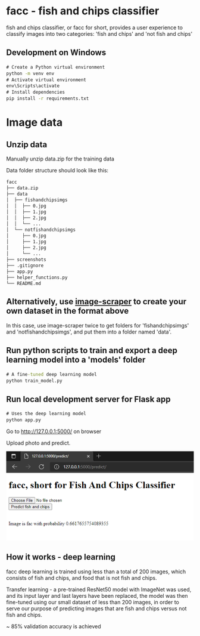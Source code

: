 # facc - fish and chips classifier

fish and chips classifier, or facc for short, provides a user experience to classify images into two categories: 'fish and chips' and 'not fish and chips'

## Development on Windows

```cmd
# Create a Python virtual environment
python -m venv env
# Activate virtual environment
env\Scripts\activate
# Install dependencies
pip install -r requirements.txt
```

# Image data

## Unzip data
Manually unzip data.zip for the training data

Data folder structure should look like this:
```
facc
├── data.zip
├── data
│  ├── fishandchipsimgs
│  │  ├── 0.jpg
│  │  ├── 1.jpg
│  │  ├── 2.jpg
│  │  └── ...
│  └── notfishandchipsimgs
│     ├── 0.jpg
│     ├── 1.jpg
│     ├── 2.jpg
│     └── ...
├── screenshots
├── .gitignore
├── app.py
├── helper_functions.py
└── README.md
```

## Alternatively, use [image-scraper](https://github.com/theojl6/image-scraper) to create your own dataset in the format above
In this case, use image-scraper twice to get folders for 'fishandchipsimgs' and 'notfishandchipsimgs', and put them into a folder named 'data'.


## Run python scripts to train and export a deep learning model into a 'models' folder

```cmd
# A fine-tuned deep learning model
python train_model.py
```

## Run local development server for Flask app

```cmd
# Uses the deep learning model
python app.py
```

Go to http://127.0.0.1:5000/ on browser

Upload photo and predict.

![Screenshot 1](screenshots/1.png)

## How it works - deep learning

facc deep learning is trained using less than a total of 200 images, which consists of fish and chips, and food that is not fish and chips.

Transfer learning - a pre-trained ResNet50 model with ImageNet was used, and its input layer and last layers have been replaced, the model was then fine-tuned using our small dataset of less than 200 images, in order to serve our purpose of predicting images that are fish and chips versus not fish and chips.

~ 85% validation accuracy is achieved
